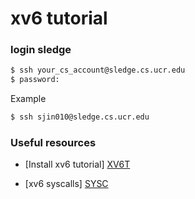 # xv6 tutorial


### login sledge

```sh
$ ssh your_cs_account@sledge.cs.ucr.edu 
$ password:
```

Example

```sh
$ ssh sjin010@sledge.cs.ucr.edu
```

### Useful resources

 * [Install xv6 tutorial] [XV6T]
 
 * [xv6 syscalls] [SYSC]
 
[XV6T]: <https://www.youtube.com/watch?v=ktkAlbcoz7o> 
[SYSC]: <https://www.youtube.com/watch?v=vR6z2QGcoo8&feature=youtu.be>
 
